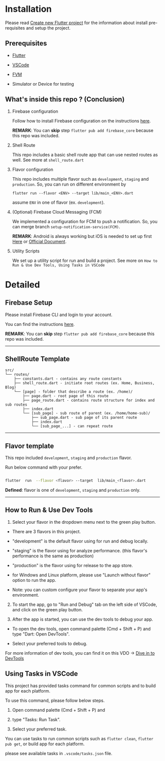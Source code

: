 # Installation

Please read [Create new Flutter project](https://www.notion.so/roparat/Create-new-Flutter-project-61d5b25083914763879866de74479589?pvs=4) for the information about install pre-requisites and setup the project.

## Prerequisites

- [Flutter](https://flutter.dev/docs/get-started/install)

- [VSCode](https://code.visualstudio.com/download)

- [FVM](https://fvm.app/docs/getting_started/installation)

- Simulator or Device for testing

## What's inside this repo ? (Conclusion)

1. Firebase configuration

   Follow how to install Firebase configuration on the instructions [here](https://www.notion.so/roparat/Flutter-Firebase-Setup-d973cbca32134cc48c7177cb3e5a2619?pvs=4).

   **REMARK**: You can **skip** step `flutter pub add firebase_core` because this repo was included.

2. Shell Route

   This repo includes a basic shell route app that can use nested routes as well. See more at `shell_route.dart`

3. Flavor configuration

   This repo includes multiple flavor such as `development`, `staging` and `production`. So, you can run on different environment by

   ```
   flutter run --flavor <ENV> --target lib/main_<ENV>.dart
   ```

   assume `ENV` in one of flavor (ex. `development`).

4. (Optional) Firebase Cloud Messaging (FCM)

   We implemented a configuration for FCM to push a notification. So, you can merge branch `setup-notification-service(FCM)`.

   **REMARK**: Android is always working but iOS is needed to set up first
   [Here](https://www.notion.so/roparat/Flutter-Notification-with-FCM-214b2f6af2024cfebf1ec3d7426968b1?pvs=4) or [Official Document](https://firebase.google.com/docs/cloud-messaging/ios/client).

5. Utility Scripts

   We set up a utility script for run and build a project. See more on `How to Run & Use Dev Tools, Using Tasks in VSCode`

# Detailed

## Firebase Setup

Please install Firebase CLI and login to your account.

You can find the instructions [here](https://www.notion.so/roparat/Flutter-Firebase-Setup-d973cbca32134cc48c7177cb3e5a2619?pvs=4).

**REMARK**: You can **skip** step `flutter pub add firebase_core` because this repo was included.

---

## ShellRoute Template

```
src/
└── routes/
    ├── constants.dart - contains any route constants
    ├── shell_route.dart - initiate root routes (ex. Home, Business, Blog)
    └── [page] - folder that describe a route (ex. /home)/
        ├── page.dart - root page of this route
        ├── page_route.dart - contains route structure for index and sub routes
        ├── index.dart
        └── [sub_page] - sub route of parent (ex. /home/home-sub)/
            ├── sub_page.dart - sub page of its parent route
            ├── index.dart
            └── [sub_page_...] - can repeat route
```

---

## Flavor template

This repo included `development`, `staging` and `production` flavor.

Run below command with your prefer.

```bash

flutter  run  --flavor <flavor> --target  lib/main_<flavor>.dart

```

**Defined**: flavor is one of `development`, `staging` and `production` only.

---

## How to Run & Use Dev Tools

1. Select your flavor in the dropdown menu next to the green play button.

- There are 3 flavors in this project.

- "development" is the default flavor using for run and debug locally.

- "staging" is the flavor using for analyze performance. (this flavor's performance is the same as production)

- "production" is the flavor using for release to the app store.

- for Windows and Linux platform, please use "Launch without flavor" option to run the app.

- Note: you can custom configure your flavor to separate your app's environment.

2. To start the app, go to "Run and Debug" tab on the left side of VSCode, and click on the green play button.

3. After the app is started, you can use the dev tools to debug your app.

- To open the dev tools, open command palette (Cmd + Shift + P) and type "Dart: Open DevTools".

- Select your preferred tools to debug.

For more information of dev tools, you can find it on this VDO -> [Dive in to DevTools](https://youtu.be/_EYk-E29edo?si=tL76fPucoYZf7oAm)

## Using Tasks in VSCode

This project has provided tasks command for common scripts and to build app for each platform.

To use this command, please follow below steps.

1. Open command palette (Cmd + Shift + P) and

2. type "Tasks: Run Task".

3. Select your preferred task.

You can use tasks to run common scripts such as `flutter clean`, `flutter pub get`, or build app for each platform.

please see available tasks in `.vscode/tasks.json` file.
